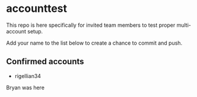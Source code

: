 # accounttest
This repo is here specifically for invited team members to test proper multi-account setup.

Add your name to the list below to create a chance to commit and push.

## Confirmed accounts

- rigellian34


Bryan was here

